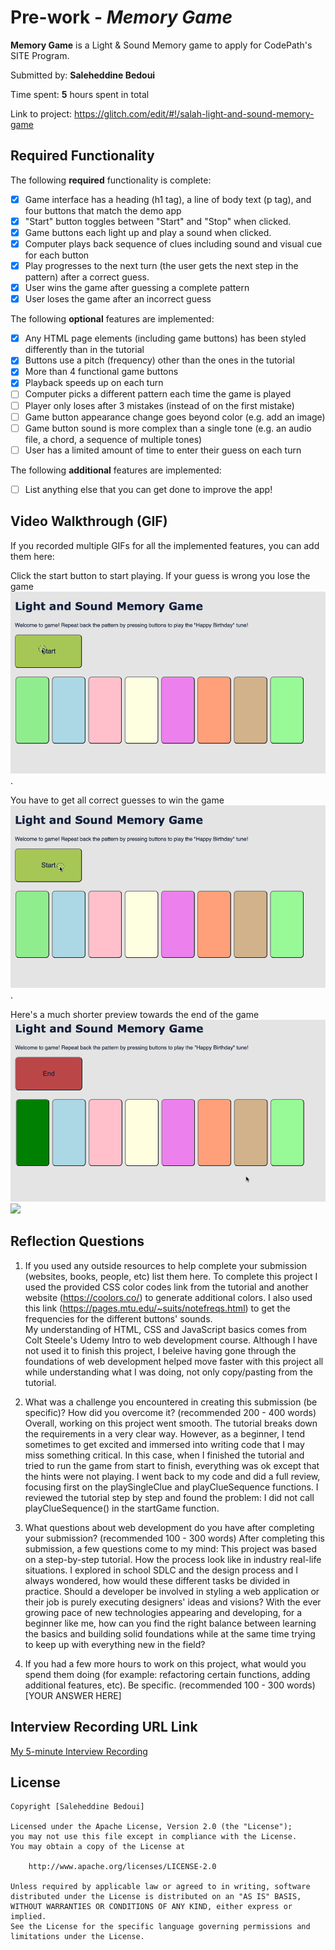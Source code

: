 # Pre-work - *Memory Game*

**Memory Game** is a Light & Sound Memory game to apply for CodePath's SITE Program. 

Submitted by: **Saleheddine Bedoui**

Time spent: **5** hours spent in total

Link to project: https://glitch.com/edit/#!/salah-light-and-sound-memory-game

## Required Functionality

The following **required** functionality is complete:

* [x] Game interface has a heading (h1 tag), a line of body text (p tag), and four buttons that match the demo app
* [x] "Start" button toggles between "Start" and "Stop" when clicked. 
* [x] Game buttons each light up and play a sound when clicked. 
* [x] Computer plays back sequence of clues including sound and visual cue for each button
* [x] Play progresses to the next turn (the user gets the next step in the pattern) after a correct guess. 
* [x] User wins the game after guessing a complete pattern
* [x] User loses the game after an incorrect guess

The following **optional** features are implemented:

* [x] Any HTML page elements (including game buttons) has been styled differently than in the tutorial
* [x] Buttons use a pitch (frequency) other than the ones in the tutorial
* [x] More than 4 functional game buttons
* [x] Playback speeds up on each turn
* [ ] Computer picks a different pattern each time the game is played
* [ ] Player only loses after 3 mistakes (instead of on the first mistake)
* [ ] Game button appearance change goes beyond color (e.g. add an image)
* [ ] Game button sound is more complex than a single tone (e.g. an audio file, a chord, a sequence of multiple tones)
* [ ] User has a limited amount of time to enter their guess on each turn

The following **additional** features are implemented:

- [ ] List anything else that you can get done to improve the app!

## Video Walkthrough (GIF)

If you recorded multiple GIFs for all the implemented features, you can add them here:  

Click the start button to start playing.
If your guess is wrong you lose the game
![](lose.gif).   

You have to get all correct guesses to win the game
![](win.gif).   

Here's a much shorter preview towards the end of the game
![](winShort.gif)
![](gif4-link-here)

## Reflection Questions
1. If you used any outside resources to help complete your submission (websites, books, people, etc) list them here. 
To complete this project I used the provided CSS color codes link from the tutorial and another website (https://coolors.co/) to generate additional colors. I also used this link (https://pages.mtu.edu/~suits/notefreqs.html) to get the frequencies for the different buttons' sounds.  
My understanding of HTML, CSS and JavaScript basics comes from Colt Steele's Udemy Intro to web development course. Although I have not used it to finish this project, I beleive having gone through the foundations of web development helped move faster with this project all while understanding what I was doing, not only copy/pasting from the tutorial.

2. What was a challenge you encountered in creating this submission (be specific)? How did you overcome it? (recommended 200 - 400 words) 
Overall, working on this project went smooth. The tutorial breaks down the requirements in a very clear way. However, as a beginner, I tend sometimes to get excited and immersed into writing code that I may miss something critical. In this case, when I finished the tutorial and tried to run the game from start to finish, everything was ok except that the hints were not playing. I went back to my code and did a full review, focusing first on the playSingleClue and playClueSequence functions. I reviewed the tutorial step by step and found the problem: I did not call playClueSequence() in the startGame function.

3. What questions about web development do you have after completing your submission? (recommended 100 - 300 words) 
After completing this submission, a few questions come to my mind: This project was based on a step-by-step tutorial. How the process look like in industry real-life situations. I explored in school SDLC and the design process and I always wondered, how would these different tasks be divided in practice. Should a developer be involved in styling a web application or their job is purely executing designers' ideas and visions? With the ever growing pace of  new technologies appearing and developing, for a beginner like me, how can you find the right balance between learning the basics and building solid foundations while at the same time trying to keep up with everything new in the field?

4. If you had a few more hours to work on this project, what would you spend them doing (for example: refactoring certain functions, adding additional features, etc). Be specific. (recommended 100 - 300 words) 
[YOUR ANSWER HERE]



## Interview Recording URL Link

[My 5-minute Interview Recording](your-link-here)


## License

    Copyright [Saleheddine Bedoui]

    Licensed under the Apache License, Version 2.0 (the "License");
    you may not use this file except in compliance with the License.
    You may obtain a copy of the License at

        http://www.apache.org/licenses/LICENSE-2.0

    Unless required by applicable law or agreed to in writing, software
    distributed under the License is distributed on an "AS IS" BASIS,
    WITHOUT WARRANTIES OR CONDITIONS OF ANY KIND, either express or implied.
    See the License for the specific language governing permissions and
    limitations under the License.
